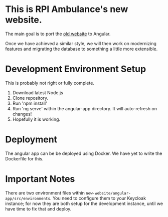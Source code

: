# This is RPI Ambulance's new website.

The main goal is to port the [old website](https://github.com/rpiambulance/website) to Angular.

Once we have achieved a similar style, we will then work on modernizing features and migrating the database to something a little more extensible.

# Development Environment Setup

This is probably not right or fully complete.

1. Download latest Node.js
2. Clone repository.
3. Run 'npm install'
4. Run 'ng serve' within the angular-app directory. It will auto-refresh on changes!
5. Hopefully it is working.

# Deployment

The angular app can be be deployed using Docker. We have yet to write the Dockerfile for this.


# Important Notes

There are two environment files within ```new-website/angular-app/src/environments```. You need to configure them to your Keycloak instance; for now they are both setup for the development instance, until we have time to fix that and deploy.